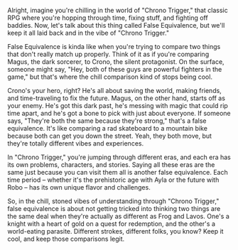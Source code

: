 Alright, imagine you're chilling in the world of "Chrono Trigger," that classic RPG where you're hopping through time, fixing stuff, and fighting off baddies. Now, let's talk about this thing called False Equivalence, but we'll keep it all laid back and in the vibe of "Chrono Trigger."

False Equivalence is kinda like when you're trying to compare two things that don't really match up properly. Think of it as if you're comparing Magus, the dark sorcerer, to Crono, the silent protagonist. On the surface, someone might say, "Hey, both of these guys are powerful fighters in the game," but that's where the chill comparison kind of stops being cool.

Crono's your hero, right? He's all about saving the world, making friends, and time-traveling to fix the future. Magus, on the other hand, starts off as your enemy. He's got this dark past, he's messing with magic that could rip time apart, and he's got a bone to pick with just about everyone. If someone says, "They're both the same because they're strong," that's a false equivalence. It's like comparing a rad skateboard to a mountain bike because both can get you down the street. Yeah, they both move, but they're totally different vibes and experiences.

In "Chrono Trigger," you're jumping through different eras, and each era has its own problems, characters, and stories. Saying all these eras are the same just because you can visit them all is another false equivalence. Each time period – whether it's the prehistoric age with Ayla or the future with Robo – has its own unique flavor and challenges.

So, in the chill, stoned vibes of understanding through "Chrono Trigger," false equivalence is about not getting tricked into thinking two things are the same deal when they're actually as different as Frog and Lavos. One's a knight with a heart of gold on a quest for redemption, and the other's a world-eating parasite. Different strokes, different folks, you know? Keep it cool, and keep those comparisons legit.